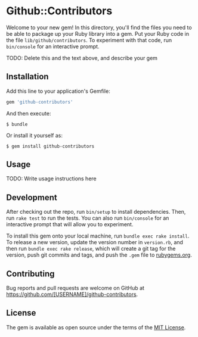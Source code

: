 # Github::Contributors

Welcome to your new gem! In this directory, you'll find the files you need to be able to package up your Ruby library into a gem. Put your Ruby code in the file `lib/github/contributors`. To experiment with that code, run `bin/console` for an interactive prompt.

TODO: Delete this and the text above, and describe your gem

## Installation

Add this line to your application's Gemfile:

```ruby
gem 'github-contributors'
```

And then execute:

    $ bundle

Or install it yourself as:

    $ gem install github-contributors

## Usage

TODO: Write usage instructions here

## Development

After checking out the repo, run `bin/setup` to install dependencies. Then, run `rake test` to run the tests. You can also run `bin/console` for an interactive prompt that will allow you to experiment.

To install this gem onto your local machine, run `bundle exec rake install`. To release a new version, update the version number in `version.rb`, and then run `bundle exec rake release`, which will create a git tag for the version, push git commits and tags, and push the `.gem` file to [rubygems.org](https://rubygems.org).

## Contributing

Bug reports and pull requests are welcome on GitHub at https://github.com/[USERNAME]/github-contributors.

## License

The gem is available as open source under the terms of the [MIT License](https://opensource.org/licenses/MIT).
